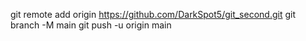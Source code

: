 git remote add origin https://github.com/DarkSpot5/git_second.git
git branch -M main
git push -u origin main